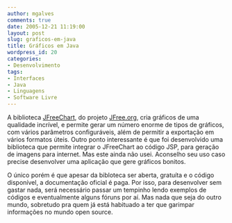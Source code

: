 ```yaml
---
author: mgalves
comments: true
date: 2005-12-21 11:19:00
layout: post
slug: graficos-em-java
title: Gráficos em Java
wordpress_id: 20
categories:
- Desenvolvimento
tags:
- Interfaces
- Java
- Linguagens
- Software Livre
---
```


A biblioteca [JFreeChart](http://www.jfree.org/jfreechart/index.php), do projeto [JFree.org](http://www.jfree.org/), cria gráficos de uma qualidade incrível, e permite gerar um número enorme de tipos de gráficos, com vários parâmetros configuráveis, além de permitir a exportação em vários formatos úteis. Outro ponto interessante é que foi desenvolvido uma biblioteca que permite integrar o JFreeChart ao código JSP, para geração de imagens para internet. Mas este ainda não usei.  Aconselho seu uso  caso  precise desenvolver uma aplicação que gere gráficos bonitos.

O único porém é que apesar da bibloteca ser aberta, gratuíta e o código disponível, a documentação oficial é paga. Por isso, para desenvolver sem gastar nada, será necessário passar um tempinho lendo exemplos de códigos e eventualmente alguns fóruns por aí.  Mas nada que seja do outro mundo, sobretudo pra quem já está habituado a ter que garimpar informações no mundo open source.
